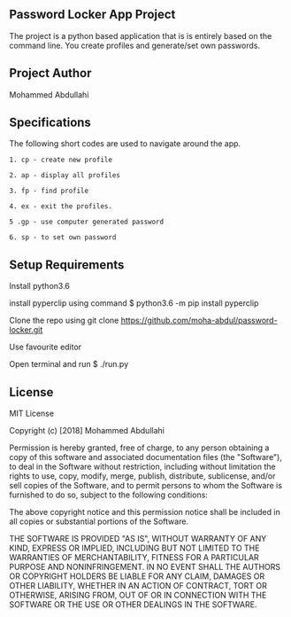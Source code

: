 ## Password Locker App Project

The project is a python based application that is is entirely based on the command line. You create profiles and generate/set own passwords.

## Project Author

Mohammed Abdullahi

## Specifications

The following short codes are used to navigate around the app.


    1. cp - create new profile

    2. ap - display all profiles

    3. fp - find profile

    4. ex - exit the profiles.

    5 .gp - use computer generated password

    6. sp - to set own password


## Setup Requirements

Install python3.6

install pyperclip using command $ python3.6 -m pip install pyperclip

Clone the repo using git clone https://github.com/moha-abdul/password-locker.git

Use favourite editor

Open terminal and run $ ./run.py

## License
MIT License

Copyright (c) [2018] Mohammed Abdullahi

Permission is hereby granted, free of charge, to any person obtaining a copy of this software and associated documentation files (the "Software"), to deal in the Software without restriction, including without limitation the rights to use, copy, modify, merge, publish, distribute, sublicense, and/or sell copies of the Software, and to permit persons to whom the Software is furnished to do so, subject to the following conditions:

The above copyright notice and this permission notice shall be included in all copies or substantial portions of the Software.

THE SOFTWARE IS PROVIDED "AS IS", WITHOUT WARRANTY OF ANY KIND, EXPRESS OR IMPLIED, INCLUDING BUT NOT LIMITED TO THE WARRANTIES OF MERCHANTABILITY, FITNESS FOR A PARTICULAR PURPOSE AND NONINFRINGEMENT. IN NO EVENT SHALL THE AUTHORS OR COPYRIGHT HOLDERS BE LIABLE FOR ANY CLAIM, DAMAGES OR OTHER LIABILITY, WHETHER IN AN ACTION OF CONTRACT, TORT OR OTHERWISE, ARISING FROM, OUT OF OR IN CONNECTION WITH THE SOFTWARE OR THE USE OR OTHER DEALINGS IN THE SOFTWARE.
